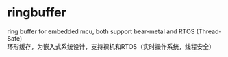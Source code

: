 # ringbuffer
ring buffer for embedded mcu, both support bear-metal and RTOS (Thread-Safe) <br>
环形缓存，为嵌入式系统设计，支持裸机和RTOS（实时操作系统，线程安全）<br>
